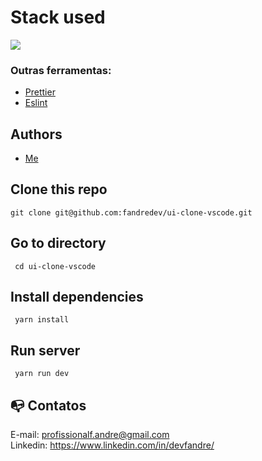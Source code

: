 # Stack used

<img src="https://skillicons.dev/icons?i=typescript,react,yarn,git,vite,tailwind&theme=dark" />

### Outras ferramentas:

- [Prettier](https://eslint.org/)
- [Eslint](https://prettier.io/)

## Authors

- [Me](https://www.linkedin.com/in/devfandre/)

## Clone this repo

```
git clone git@github.com:fandredev/ui-clone-vscode.git
```

## Go to directory

```
 cd ui-clone-vscode
```

## Install dependencies

```
 yarn install
```

## Run server

```
 yarn run dev
```

## :mailbox_with_no_mail: Contatos

E-mail: profissionalf.andre@gmail.com<br>
Linkedin: https://www.linkedin.com/in/devfandre/<br>
